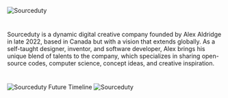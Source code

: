 ![Sourceduty](https://github.com/user-attachments/assets/3dcdc335-f66d-4161-b261-2edfce4f702b)

#

Sourceduty is a dynamic digital creative company founded by Alex Aldridge in late 2022, based in Canada but with a vision that extends globally. As a self-taught designer, inventor, and software developer, Alex brings his unique blend of talents to the company, which specializes in sharing open-source codes, computer science, concept ideas, and creative inspiration.

#

![Sourceduty Future Timeline](https://github.com/user-attachments/assets/cfa373a7-6d2b-4e05-bf8f-be230f22b4ea)
![Sourceduty](https://github.com/user-attachments/assets/5d06ff32-2032-47ec-ad6e-237611b66614)
